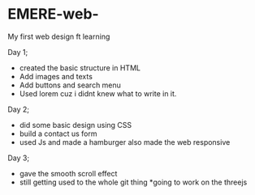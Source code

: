 # EMERE-web-
My first web design ft learning

Day 1;
* created the basic structure in HTML
* Add images and texts
* Add buttons and search menu
* Used lorem cuz i didnt knew what to write in it.

Day 2;
* did some basic design using CSS
* build a contact us form
* used Js and made a hamburger also made the web responsive

Day 3;
* gave the smooth scroll effect 
* still getting used to the whole git thing
*going to work on the threejs 
